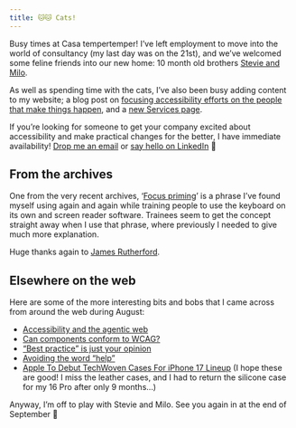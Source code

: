 ```yaml
---
title: 🐱🐱 Cats!
---
```


Busy times at Casa tempertemper! I’ve left employment to move into the world of consultancy (my last day was on the 21st), and we’ve welcomed some feline friends into our new home: 10 month old brothers [Stevie and Milo](https://mastodon.social/@tempertemper/115124787170284297).

As well as spending time with the cats, I’ve also been busy adding content to my website; a blog post on [focusing accessibility efforts on the people that make things happen](https://www.tempertemper.net/blog/focus-on-the-people-that-make-things-happen), and a [new Services page](https://www.tempertemper.net/services/).

If you’re looking for someone to get your company excited about accessibility and make practical changes for the better, I have immediate availability! [Drop me an email](mailto:hello@tempertemper.net) or [say hello on LinkedIn](https://www.linkedin.com/in/tempertemper/) 👋


## From the archives

One from the very recent archives, ‘[Focus priming](https://www.tempertemper.net/blog/focus-priming)’ is a phrase I’ve found myself using again and again while training people to use the keyboard on its own and screen reader software. Trainees seem to get the concept straight away when I use that phrase, where previously I needed to give much more explanation.

Huge thanks again to [James Rutherford](https://mastodon.social/@jtruk/114383257428586767).


## Elsewhere on the web

Here are some of the more interesting bits and bobs that I came across from around the web during August:

- [Accessibility and the agentic web](https://tetralogical.com/blog/2025/08/08/accessibility-and-the-agentic-web/)
- [Can components conform to WCAG?](https://hidde.blog/component-conformance/)
- [“Best practice” is just your opinion](https://www.craigabbott.co.uk/blog/best-practice-is-just-your-opinion/)
- [Avoiding the word “help”](https://yatil.net/blog/avoiding-the-word-help)
- [Apple To Debut TechWoven Cases For iPhone 17 Lineup](https://daringfireball.net/linked/2025/08/26/majin-bu-techwoven) (I hope these are good! I miss the leather cases, and I had to return the silicone case for my 16 Pro after only 9 months…)

Anyway, I’m off to play with Stevie and Milo. See you again in at the end of September 🧶
